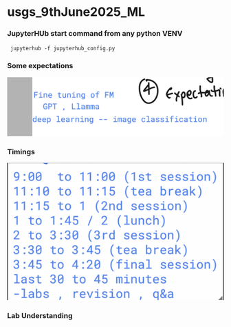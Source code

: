 # usgs_9thJune2025_ML

### JupyterHUb start command from any python VENV

```
 jupyterhub -f jupyterhub_config.py
```


### Some expectations 

<img src="exp1.png">

### Timings 

<img src="time.png">

### Lab Understanding 

